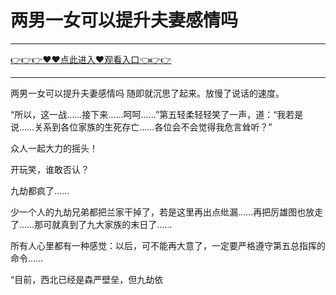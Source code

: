 # 两男一女可以提升夫妻感情吗

<hr/> <a href="https://github.com/kiuhd/dfrw/issues/1">👉👉👉♥♥点此进入♥观看入口👈👉👉</a><hr/>

两男一女可以提升夫妻感情吗
随即就沉思了起来。放慢了说话的速度。

“所以，这一战……接下来……呵呵……”第五轻柔轻轻笑了一声，道：“我若是说……关系到各位家族的生死存亡……各位会不会觉得我危言耸听？”

众人一起大力的摇头！

开玩笑，谁敢否认？

九劫都疯了……

少一个人的九劫兄弟都把兰家干掉了，若是这里再出点纰漏……再把厉雄图也放走了……那可就真到了九大家族的末日了……

所有人心里都有一种感觉：以后，可不能再大意了，一定要严格遵守第五总指挥的命令……

“目前，西北已经是森严壁垒，但九劫依
